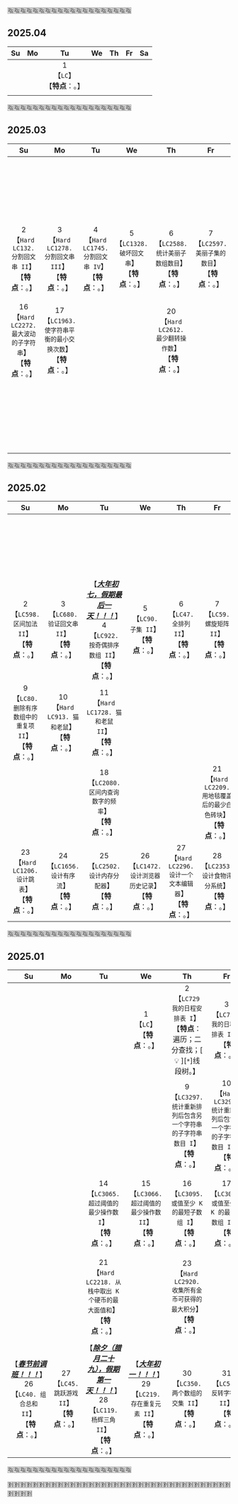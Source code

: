 
:u6307::u6307::u6307::u6307::u6307::u6307::u6307::u6307::u6307::u6307::u6307::u6307::u6307::u6307::u6307::u6307::u6307::u6307::u6307::u6307:

## 2025.04

|Su|Mo|Tu|We|Th|Fr|Sa|
|:--:|:--:|:--:|:--:|:--:|:--:|:--:|
||| 1 <br>【`LC`】<br>【**特点**：。】 |||||
||||||||

:u6307::u6307::u6307::u6307::u6307::u6307::u6307::u6307::u6307::u6307::u6307::u6307::u6307::u6307::u6307::u6307::u6307::u6307::u6307::u6307:

## 2025.03

|Su|Mo|Tu|We|Th|Fr|Sa|
|:--:|:--:|:--:|:--:|:--:|:--:|:--:|
||||||| 1 <br>【`LC131. 分割回文串`】<br>【**特点**：。】 |
| 2 <br>【`Hard` `LC132. 分割回文串 II`】<br>【**特点**：。】 | 3 <br>【`Hard` `LC1278. 分割回文串 III`】<br>【**特点**：。】 | 4 <br>【`Hard` `LC1745. 分割回文串 IV`】<br>【**特点**：。】 | 5 <br>【`LC1328. 破坏回文串`】<br>【**特点**：。】 | 6 <br>【`LC2588. 统计美丽子数组数目`】<br>【**特点**：。】 | 7 <br>【`LC2597. 美丽子集的数目`】<br>【**特点**：。】 | 8 <br>【`Hard` `LC2234. 花园的最大总美丽值`】<br>【**特点**：。】 |
||||||||
| 16 <br>【`Hard` `LC2272. 最大波动的子字符串`】<br>【**特点**：。】 | 17 <br>【`LC1963. 使字符串平衡的最小交换次数`】<br>【**特点**：。】 ||| 20 <br>【`Hard` `LC2612. 最少翻转操作数`】<br>【**特点**：。】 |||
||||||| 29 <br>【`Hard` `LC2360. 图中的最长环`】<br>【**特点**：。】 |
||||||||

:u6307::u6307::u6307::u6307::u6307::u6307::u6307::u6307::u6307::u6307::u6307::u6307::u6307::u6307::u6307::u6307::u6307::u6307::u6307::u6307:

## 2025.02

|Su|Mo|Tu|We|Th|Fr|Sa|
|:--:|:--:|:--:|:--:|:--:|:--:|:--:|
||||||| 1 <br>【`LC81. 搜索旋转排序数组 II`】<br>【**特点**：。】 |
| 2 <br>【`LC598. 区间加法 II`】<br>【**特点**：。】 | 3 <br>【`LC680. 验证回文串 II`】<br>【**特点**：。】 | 【***<ins>大年初七，假期最后一天！！！</ins>***】 <br> 4 <br>【`LC922. 按奇偶排序数组 II`】<br>【**特点**：。】 | 5 <br>【`LC90. 子集 II`】<br>【**特点**：。】 | 6 <br>【`LC47. 全排列 II`】<br>【**特点**：。】 | 7 <br>【`LC59. 螺旋矩阵 II`】<br>【**特点**：。】 | 【***<ins>春节后调班！！！</ins>***】 <br> 8 <br>【`LC63. 不同路径 II`】<br>【**特点**：。】 |
| 9 <br>【`LC80. 删除有序数组中的重复项 II`】<br>【**特点**：。】 | 10 <br>【`Hard` `LC913. 猫和老鼠`】<br>【**特点**：。】 | 11 <br>【`Hard` `LC1728. 猫和老鼠 II`】<br>【**特点**：。】 |||||
||| 18 <br>【`LC2080. 区间内查询数字的频率`】<br>【**特点**：。】 ||| 21 <br>【`Hard` `LC2209. 用地毯覆盖后的最少白色砖块`】<br>【**特点**：。】 ||
| 23 <br>【`Hard` `LC1206. 设计跳表`】<br>【**特点**：。】 | 24 <br>【`LC1656. 设计有序流`】<br>【**特点**：。】 | 25 <br>【`LC2502. 设计内存分配器`】<br>【**特点**：。】 | 26 <br>【`LC1472. 设计浏览器历史记录`】<br>【**特点**：。】 | 27 <br>【`Hard` `LC2296. 设计一个文本编辑器`】<br>【**特点**：。】 | 28 <br>【`LC2353. 设计食物评分系统`】<br>【**特点**：。】 ||

:u6307::u6307::u6307::u6307::u6307::u6307::u6307::u6307::u6307::u6307::u6307::u6307::u6307::u6307::u6307::u6307::u6307::u6307::u6307::u6307:

## 2025.01

|Su|Mo|Tu|We|Th|Fr|Sa|
|:--:|:--:|:--:|:--:|:--:|:--:|:--:|
|||| 1 <br>【`LC`】<br>【**特点**：。】 | 2 <br>【`LC729 我的日程安排表 I`】<br>【**特点**：遍历；二分查找；[ :bulb: ][`*`]线段树。】 | 3 <br>【`LC731. 我的日程安排表 II`】<br>【**特点**：。】 | 4 <br>【`Hard` `LC732. 我的日程安排表 III`】<br>【**特点**：。】 |
||||| 9 <br>【`LC3297. 统计重新排列后包含另一个字符串的子字符串数目 I`】<br>【**特点**：。】 | 10 <br>【`Hard` `LC3298. 统计重新排列后包含另一个字符串的子字符串数目 II`】<br>【**特点**：。】 ||
||| 14 <br>【`LC3065. 超过阈值的最少操作数 I`】<br>【**特点**：。】 | 15 <br>【`LC3066. 超过阈值的最少操作数 II`】<br>【**特点**：。】 | 16 <br>【`LC3095. 或值至少 K 的最短子数组 I`】<br>【**特点**：。】 | 17 <br>【`LC3097. 或值至少为 K 的最短子数组 II`】<br>【**特点**：。】 | 18 <br>【`Hard` `LC3287. 求出数组中最大序列值`】<br>【**特点**：。】 |
||| 21 <br>【`Hard` `LC2218. 从栈中取出 K 个硬币的最大面值和`】<br>【**特点**：。】 || 23 <br>【`Hard` `LC2920. 收集所有金币可获得的最大积分`】<br>【**特点**：。】 || 25 <br>【`Hard` `LC2412. 完成所有交易的初始最少钱数`】<br>【**特点**：。】 |
| 【***<ins>春节前调班！！！</ins>***】<br> 26 <br>【`LC40. 组合总和 II`】<br>【**特点**：。】 | 27 <br>【`LC45. 跳跃游戏 II`】<br>【**特点**：。】 | 【***<ins>除夕（腊月二十九），假期第一天！！！</ins>***】 <br> 28 <br>【`LC119. 杨辉三角 II`】<br>【**特点**：。】 | 【***<ins>大年初一！！！</ins>***】<br> 29 <br>【`LC219. 存在重复元素 II`】<br>【**特点**：。】 | 30 <br>【`LC350. 两个数组的交集 II`】<br>【**特点**：。】 | 31 <br>【`LC541. 反转字符串 II`】<br>【**特点**：。】 ||

:u6307::u6307::u6307::u6307::u6307::u6307::u6307::u6307::u6307::u6307::u6307::u6307::u6307::u6307::u6307::u6307::u6307::u6307::u6307::u6307:

:u5272::u5272::u5272::u5272::u5272::u5272::u5272::u5272::u5272::u5272::u5272::u5272::u5272::u5272::u5272::u5272::u5272::u5272::u5272::u5272::u5272::u5272::u5272::u5272::u5272::u5272::u5272::u5272::u5272::u5272::u5272::u5272::u5272::u5272::u5272::u5272::u5272::u5272::u5272::u5272:

